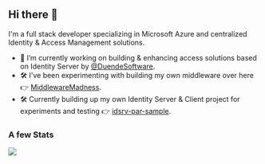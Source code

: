 ## Hi there 👋
I'm a full stack developer specializing in Microsoft Azure and centralized Identity & Access Management solutions.
- 🔭 I’m currently working on building & enhancing access solutions based on Identity Server by [@DuendeSoftware](https://github.com/DuendeSoftware).
- 🛠️ I've been experimenting with building my own middleware over here 👉 [MiddlewareMadness](https://github.com/StuFrankish/MiddlewareMadness).
- 🛠️ Currently building up my own Identity Server & Client project for experiments and testing 👉 [idsrv-par-sample](https://github.com/StuFrankish/idsrv-par-sample).

### A few Stats
<p><img align="left" src="https://github-readme-stats.vercel.app/api/top-langs?username=stufrankish&show_icons=true&locale=en" /></p>
